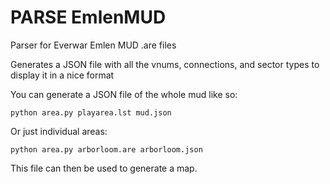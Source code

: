 # PARSE EmlenMUD

Parser for Everwar Emlen MUD .are files

Generates a JSON file with all the vnums, connections, and sector types to display it in a nice format

You can generate a JSON file of the whole mud like so:

`
python area.py playarea.lst mud.json
`

Or just individual areas:

`
python area.py arborloom.are arborloom.json
`

This file can then be used to generate a map.
